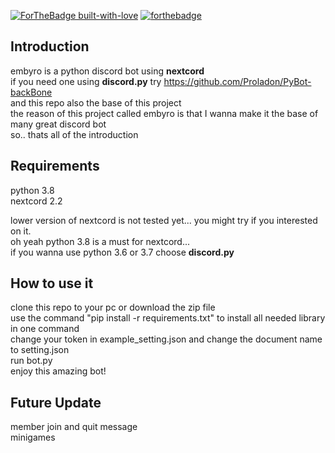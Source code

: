 [![ForTheBadge built-with-love](http://ForTheBadge.com/images/badges/built-with-love.svg)](https://GitHub.com/Naereen/)
[![forthebadge](https://forthebadge.com/images/badges/made-with-python.svg)](https://forthebadge.com)

## Introduction  
embyro is a python discord bot using **nextcord**  
if you need one using **discord.py** try https://github.com/Proladon/PyBot-backBone  
and this repo also the base of this project  
the reason of this project called embyro is that I wanna make it the base of many great discord bot  
so.. thats all of the introduction  

## Requirements
python 3.8  
nextcord 2.2   

lower version of nextcord is not tested yet... you might try if you interested on it.  
oh yeah python 3.8 is a must for nextcord...  
if you wanna use python 3.6 or 3.7 choose **discord.py**  

## How to use it  
clone this repo to your pc or download the zip file  
use the command "pip install -r requirements.txt" to install all needed library in one command  
change your token in example_setting.json and change the document name to setting.json  
run bot.py  
enjoy this amazing bot!  

## Future Update  
member join and quit message  
minigames  
